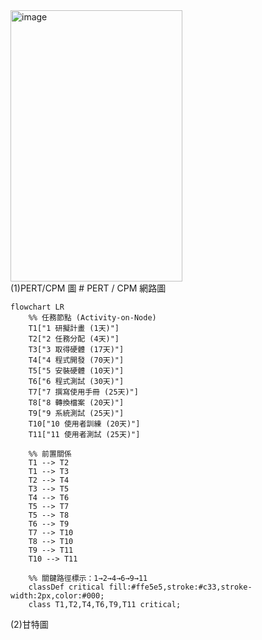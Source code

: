 <img width="275" height="434" alt="image" src="https://github.com/user-attachments/assets/36557784-63c5-46b0-9141-3838b8f3028a" />
<br>
(1)PERT/CPM 圖
# PERT / CPM 網路圖

```mermaid
flowchart LR
    %% 任務節點 (Activity-on-Node)
    T1["1 研擬計畫 (1天)"]
    T2["2 任務分配 (4天)"]
    T3["3 取得硬體 (17天)"]
    T4["4 程式開發 (70天)"]
    T5["5 安裝硬體 (10天)"]
    T6["6 程式測試 (30天)"]
    T7["7 撰寫使用手冊 (25天)"]
    T8["8 轉換檔案 (20天)"]
    T9["9 系統測試 (25天)"]
    T10["10 使用者訓練 (20天)"]
    T11["11 使用者測試 (25天)"]

    %% 前置關係
    T1 --> T2
    T1 --> T3
    T2 --> T4
    T3 --> T5
    T4 --> T6
    T5 --> T7
    T5 --> T8
    T6 --> T9
    T7 --> T10
    T8 --> T10
    T9 --> T11
    T10 --> T11

    %% 關鍵路徑標示：1→2→4→6→9→11
    classDef critical fill:#ffe5e5,stroke:#c33,stroke-width:2px,color:#000;
    class T1,T2,T4,T6,T9,T11 critical;

```

(2)甘特圖
